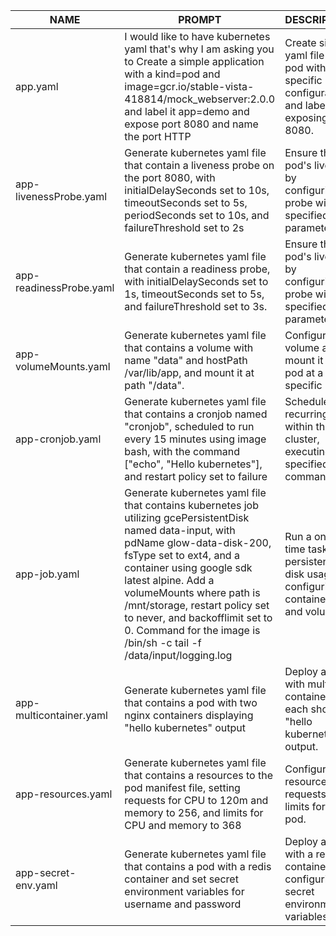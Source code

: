| NAME              | PROMPT      | DESCRIPTION | EXAMPLE |
|-------------------|-------------|-------------|---------|
| app.yaml          | I would like to have kubernetes yaml that's why I am asking you to Create a simple application with a kind=pod and image=gcr.io/stable-vista-418814/mock_webserver:2.0.0 and label it app=demo and expose port 8080 and name the port HTTP | Create simple yaml file for pod with specific configurations and label it, exposing port 8080. | [app.yaml](yaml/app.yaml)         |
| app-livenessProbe.yaml | Generate kubernetes yaml file that contain a liveness probe on the port 8080, with initialDelaySeconds set to 10s, timeoutSeconds set to 5s, periodSeconds set to 10s, and failureThreshold set to 2s        | Ensure the pod's liveness by configuring a probe with specified parameters. | [app-livenessProbe.yaml](yaml/app-livenessProbe.yaml) |
| app-readinessProbe.yaml | Generate kubernetes yaml file that contain a readiness probe, with initialDelaySeconds set to 1s, timeoutSeconds set to 5s, and failureThreshold set to 3s. | Ensure the pod's liveness by configuring a probe with specified parameters. | [app-readinessProbe.yaml](yaml/app-readinessProbe.yaml) |
| app-volumeMounts.yaml | Generate kubernetes yaml file that contains a volume with name "data" and hostPath /var/lib/app, and mount it at path "/data". | Configure a volume and mount it to the pod at a specific path. | [app-volumeMounts.yaml](yaml/app-volumeMounts.yaml)         |
| app-cronjob.yaml  | Generate kubernetes yaml file that contains a cronjob named "cronjob", scheduled to run every 15 minutes using image bash, with the command ["echo", "Hello kubernetes"], and restart policy set to failure           | Schedule a recurring task within the cluster, executing specified commands. | [app-cronjob.yaml](yaml/app-cronjob.yaml)         |
| app-job.yaml      | Generate kubernetes yaml file that contains kubernetes job utilizing gcePersistentDisk named data-input, with pdName glow-data-disk-200, fsType set to ext4, and a container using google sdk latest alpine. Add a volumeMounts where path is /mnt/storage, restart policy set to never, and backofflimit set to 0. Command for the image is /bin/sh -c tail -f /data/input/logging.log          | Run a one-time task with persistent disk usage, configuring containers and volumes. | [app-job.yaml](yaml/app-job.yaml)         |
| app-multicontainer.yaml | Generate kubernetes yaml file that contains a pod with two nginx containers displaying "hello kubernetes" output        | Deploy a pod with multiple containers, each showing "hello kubernetes" output. | [app-multicontainer.yaml](yaml/app-multicontainer.yaml)         |
| app-resources.yaml | Generate kubernetes yaml file that contains a resources to the pod manifest file, setting requests for CPU to 120m and memory to 256, and limits for CPU and memory to 368           | Configure resource requests and limits for the pod. | [app-resources.yaml](yaml/app-resources.yaml)         |
| app-secret-env.yaml | Generate kubernetes yaml file that contains a pod with a redis container and set secret environment variables for username and password          | Deploy a pod with a redis container, configuring secret environment variables. | [app-secret-env.yaml](yaml/app-secret-env.yaml)         |
